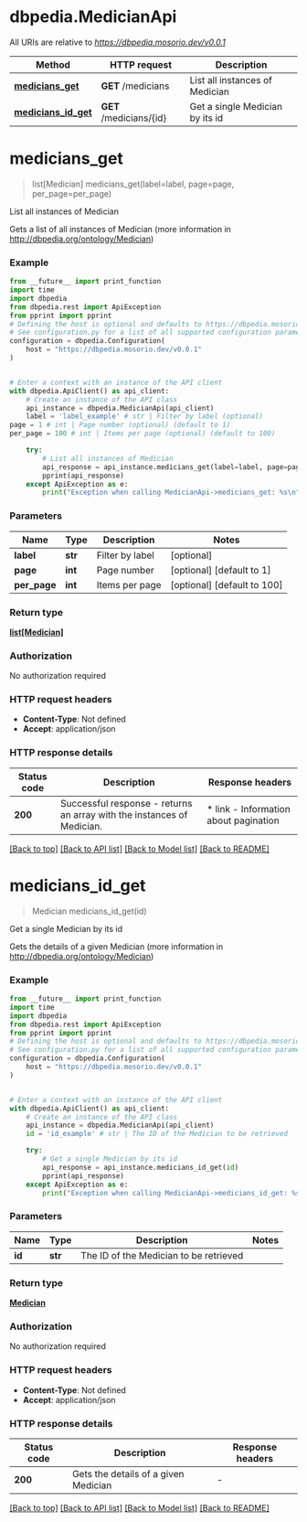 # dbpedia.MedicianApi

All URIs are relative to *https://dbpedia.mosorio.dev/v0.0.1*

Method | HTTP request | Description
------------- | ------------- | -------------
[**medicians_get**](MedicianApi.md#medicians_get) | **GET** /medicians | List all instances of Medician
[**medicians_id_get**](MedicianApi.md#medicians_id_get) | **GET** /medicians/{id} | Get a single Medician by its id


# **medicians_get**
> list[Medician] medicians_get(label=label, page=page, per_page=per_page)

List all instances of Medician

Gets a list of all instances of Medician (more information in http://dbpedia.org/ontology/Medician)

### Example

```python
from __future__ import print_function
import time
import dbpedia
from dbpedia.rest import ApiException
from pprint import pprint
# Defining the host is optional and defaults to https://dbpedia.mosorio.dev/v0.0.1
# See configuration.py for a list of all supported configuration parameters.
configuration = dbpedia.Configuration(
    host = "https://dbpedia.mosorio.dev/v0.0.1"
)


# Enter a context with an instance of the API client
with dbpedia.ApiClient() as api_client:
    # Create an instance of the API class
    api_instance = dbpedia.MedicianApi(api_client)
    label = 'label_example' # str | Filter by label (optional)
page = 1 # int | Page number (optional) (default to 1)
per_page = 100 # int | Items per page (optional) (default to 100)

    try:
        # List all instances of Medician
        api_response = api_instance.medicians_get(label=label, page=page, per_page=per_page)
        pprint(api_response)
    except ApiException as e:
        print("Exception when calling MedicianApi->medicians_get: %s\n" % e)
```

### Parameters

Name | Type | Description  | Notes
------------- | ------------- | ------------- | -------------
 **label** | **str**| Filter by label | [optional] 
 **page** | **int**| Page number | [optional] [default to 1]
 **per_page** | **int**| Items per page | [optional] [default to 100]

### Return type

[**list[Medician]**](Medician.md)

### Authorization

No authorization required

### HTTP request headers

 - **Content-Type**: Not defined
 - **Accept**: application/json

### HTTP response details
| Status code | Description | Response headers |
|-------------|-------------|------------------|
**200** | Successful response - returns an array with the instances of Medician. |  * link - Information about pagination <br>  |

[[Back to top]](#) [[Back to API list]](../README.md#documentation-for-api-endpoints) [[Back to Model list]](../README.md#documentation-for-models) [[Back to README]](../README.md)

# **medicians_id_get**
> Medician medicians_id_get(id)

Get a single Medician by its id

Gets the details of a given Medician (more information in http://dbpedia.org/ontology/Medician)

### Example

```python
from __future__ import print_function
import time
import dbpedia
from dbpedia.rest import ApiException
from pprint import pprint
# Defining the host is optional and defaults to https://dbpedia.mosorio.dev/v0.0.1
# See configuration.py for a list of all supported configuration parameters.
configuration = dbpedia.Configuration(
    host = "https://dbpedia.mosorio.dev/v0.0.1"
)


# Enter a context with an instance of the API client
with dbpedia.ApiClient() as api_client:
    # Create an instance of the API class
    api_instance = dbpedia.MedicianApi(api_client)
    id = 'id_example' # str | The ID of the Medician to be retrieved

    try:
        # Get a single Medician by its id
        api_response = api_instance.medicians_id_get(id)
        pprint(api_response)
    except ApiException as e:
        print("Exception when calling MedicianApi->medicians_id_get: %s\n" % e)
```

### Parameters

Name | Type | Description  | Notes
------------- | ------------- | ------------- | -------------
 **id** | **str**| The ID of the Medician to be retrieved | 

### Return type

[**Medician**](Medician.md)

### Authorization

No authorization required

### HTTP request headers

 - **Content-Type**: Not defined
 - **Accept**: application/json

### HTTP response details
| Status code | Description | Response headers |
|-------------|-------------|------------------|
**200** | Gets the details of a given Medician |  -  |

[[Back to top]](#) [[Back to API list]](../README.md#documentation-for-api-endpoints) [[Back to Model list]](../README.md#documentation-for-models) [[Back to README]](../README.md)

